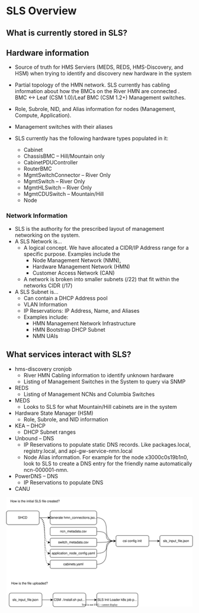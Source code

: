 # SLS Overview

## What is currently stored in SLS?

## Hardware information

* Source of truth for HMS Serviers (MEDS, REDS, HMS-Discovery, and HSM) when trying to identify and discovery new hardware in the system
* Partial topology of the HMN network. SLS currently has cabling information about how the BMCs on the River HMN are connected . BMC <-> Leaf (CSM 1.0)/Leaf BMC (CSM 1.2+) Management switches.
* Role, Subrole, NID, and Alias information for nodes (Management, Compute, Application).
* Management switches with their aliases
* SLS currently has the following hardware types populated in it:

    * Cabinet
    * ChassisBMC – Hill/Mountain only
    * CabinetPDUController
    * RouterBMC
    * MgmtSwitchConnector – River Only
    * MgmtSwitch – River Only
    * MgmtHLSwitch – River Only
    * MgmtCDUSwitch – Mountain/Hill
    * Node

### Network Information

* SLS is the authority for the prescribed layout of management networking on the system.
* A SLS Network is…
  * A logical concept. We have allocated a CIDR/IP Address range for a specific purpose. Examples include the 
     * Node Management Network (NMN),
     * Hardware Management Network (HMN)
     * Customer Access Network (CAN)
  * A network is broken into smaller subnets (/22) that fit within the networks CIDR (/17)
* A SLS Subnet is…
  * Can contain a DHCP Address pool
  * VLAN Information
  * IP Reservations: IP Address, Name, and Aliases
  * Examples include:
    * HMN Management Network Infrastructure
    * HMN Bootstrap DHCP Subnet
    * NMN UAIs

## What services interact with SLS?

* hms-discovery cronjob
  * River HMN Cabling information to identify unknown hardware
  * Listing of Management Switches in the System to query via SNMP
* REDS
  * Listing of Management NCNs and Columbia Switches
* MEDS
  * Looks to SLS for what Mountain/Hill cabinets are in the system
* Hardware State Manager (HSM)
  * Role, Subrole, and NID information
* KEA – DHCP
  * DHCP Subnet ranges
* Unbound – DNS
  * IP Reservations to populate static DNS records. Like packages.local, registry.local, and api-gw-service-nmn.local
  * Node Alias information. For example for the node x3000c0s19b1n0, look to SLS to create a DNS entry for the friendly name automatically ncn-000001-nmn.
* PowerDNS – DNS
  * IP Reservations to populate DNS
* CANU

![sls-overview.svg](../docs/images/sls_overview.svg)
